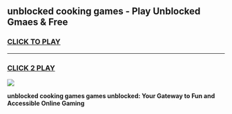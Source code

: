 
## unblocked cooking games - Play Unblocked Gmaes & Free
<h3>
<a href="https://news.freeplayer.one?title=unblocked_cooking_games&ref=23F">CLICK TO PLAY</a></h3>
<hr>

<h3>
<a href="https://news.freeplayer.one?title=unblocked_cooking_games&ref=23F">CLICK 2 PLAY</a>
  
</h3>

<a href="https://news.freeplayer.one?title=unblocked_cooking_games&ref=23F/"><img src="https://clearcache.store/games.png"></a>


**unblocked cooking games games unblocked: Your Gateway to Fun and Accessible Online Gaming**
